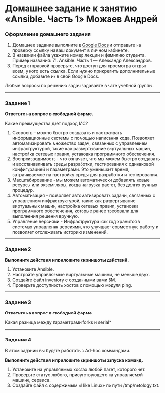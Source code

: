 # Домашнее задание к занятию «Ansible. Часть 1» Можаев Андрей

### Оформление домашнего задания

1. Домашнее задание выполните в [Google Docs](https://docs.google.com/) и отправьте на проверку ссылку на ваш документ в личном кабинете.  
1. В названии файла укажите номер лекции и фамилию студента. Пример названия: 7.1. Ansible. Часть 1 — Александр Александров.
1. Перед отправкой проверьте, что доступ для просмотра открыт всем, у кого есть ссылка. Если нужно прикрепить дополнительные ссылки, добавьте их в свой Google Docs.

Любые вопросы по решению задач задавайте в чате учебной группы.

---

### Задание 1

**Ответьте на вопрос в свободной форме.**

Какие преимущества даёт подход IAC?

1)	Скорость – можно быстро создавать и настраивать информационные системы с помощью написания кода. Позволяет автоматизировать множество задач, связанных с управлением инфраструктурой, такие как развертывание виртуальных машин, настройка сетевых правил, установка программного обеспечения.
2)	Воспроизводимость - что означает, что мы можем быстро создавать и восстанавливать среды разработки, тестирования с одинаковой конфигурацией и параметрами. Это уменьшает время, затрачиваемое на настройку среды для разработки и тестирования.
3)	Масштабирование - мы можем автоматически добавлять новые ресурсы или экземпляры, когда нагрузка растет, без долгих ручных процедур.
4)	Автоматизация - позволяет автоматизировать задачи, связанных с управлением инфраструктурой, такие как развертывание виртуальных машин, настройка сетевых правил, установка программного обеспечения, которые ранее требовали для выполнения решения вручную.
5)	Управление версиями - Инфраструктура как код хранится в системах управления версиями, что улучшает совместную работу и позволяет отслеживать историю изменений.

---

### Задание 2 

**Выполните действия и приложите скриншоты действий.**

1. Установите Ansible.
2. Настройте управляемые виртуальные машины, не меньше двух.
3. Создайте файл inventory с созданными вами ВМ.
4. Проверьте доступность хостов с помощью модуля ping.
 
---

### Задание 3 

**Ответьте на вопрос в свободной форме.**

Какая разница между параметрами forks и serial? 

---

### Задание 4 

В этом задании вы будете работать с Ad-hoc коммандами.

**Выполните действия и приложите скриншоты запуска команд.**

1. Установите на управляемых хостах любой пакет, которого нет.
2. Проверьте статус любого, присутствующего на управляемой машине, сервиса. 
3. Создайте файл с содержимым «I like Linux» по пути /tmp/netology.txt.
 

